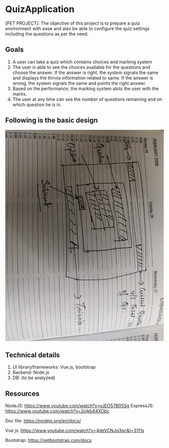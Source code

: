 # QuizApplication
[PET PROJECT]:  The objective of this project is to prepare a quiz environment with ease and also be able to configure the quiz settings including the questions as per the need.

## Goals
1. A user can take a quiz which contains choices and marking system
2. The user is able to see the choices available for the questions and choose the answer. If the answer is right, the system signals the same and displays the thrivia information related to same. If the answer is wrong, the system signals the same and points the right answer.
3. Based on the performance, the marking system alots the user with the marks.
4. The user at any time can see the number of questions remaining and on which question he is in. 

## Following is the basic design

![Image of basic design](https://github.com/akshayramesh/QuizApplication/blob/master/IMG_20200221_231228.jpg)


## Technical details
1. UI library/frameworks: Vue.js, bootstrap
2. Backend: Node js
3. DB: (to be analyzed)

## Resources
NodeJS: https://www.youtube.com/watch?v=vJEO57B05Sg
ExpressJS: https://www.youtube.com/watch?v=2ojkb44XObc

Doc file: https://nodejs.org/en/docs/

Vue js: https://www.youtube.com/watch?v=4deVCNJq3qc&t=3111s 

Bootstrap: https://getbootstrap.com/docs


  
  
